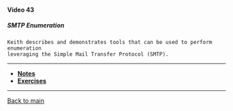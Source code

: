 #### Video 43

##### SMTP Enumeration

```
Keith describes and demonstrates tools that can be used to perform enumeration
leveraging the Simple Mail Transfer Protocol (SMTP).
```

---

- **[Notes](notes.md)**
- **[Exercises](exercises.md)**

---

[Back to main](https://github.com/rot0xd/CBTNuggets/blob/master/CEHv9/README.md)

